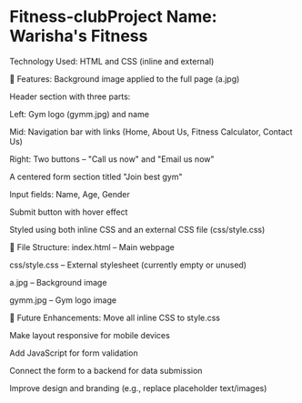 # Fitness-clubProject Name: Warisha's Fitness

Technology Used: HTML and CSS (inline and external)

🔧 Features:
Background image applied to the full page (a.jpg)

Header section with three parts:

Left: Gym logo (gymm.jpg) and name

Mid: Navigation bar with links (Home, About Us, Fitness Calculator, Contact Us)

Right: Two buttons – "Call us now" and "Email us now"

A centered form section titled "Join best gym"

Input fields: Name, Age, Gender

Submit button with hover effect

Styled using both inline CSS and an external CSS file (css/style.css)

📁 File Structure:
index.html – Main webpage

css/style.css – External stylesheet (currently empty or unused)

a.jpg – Background image

gymm.jpg – Gym logo image

🚀 Future Enhancements:
Move all inline CSS to style.css

Make layout responsive for mobile devices

Add JavaScript for form validation

Connect the form to a backend for data submission

Improve design and branding (e.g., replace placeholder text/images)

